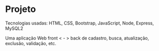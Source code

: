 # Projeto
Tecnologias usadas: HTML, CSS, Bootstrap, JavaScript, Node, Express, MySQL2

Uma aplicação Web front < - > back de cadastro, busca, atualização, exclusão, validação, etc.
